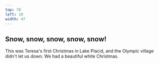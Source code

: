 ```yaml
---
top: 70
left: 10
width: 47
---
```

## Snow, snow, snow, snow, snow!

This was Teresa's first Christmas in Lake Placid,
and the Olympic village didn't let us down.
We had a beautiful white Christmas.
